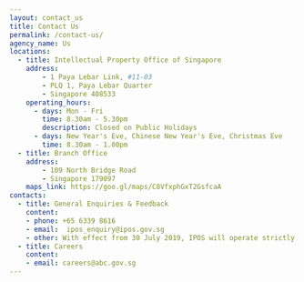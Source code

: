 ```yaml
---
layout: contact_us
title: Contact Us
permalink: /contact-us/
agency_name: Us
locations:
  - title: Intellectual Property Office of Singapore
    address:
        - 1 Paya Lebar Link, #11-03
        - PLQ 1, Paya Lebar Quarter 
        - Singapore 408533
    operating_hours:
      - days: Mon - Fri
        time: 8.30am - 5.30pm
        description: Closed on Public Holidays
      - days: New Year's Eve, Chinese New Year's Eve, Christmas Eve
        time: 8.30am - 1.00pm
  - title: Branch Office
    address:
        - 109 North Bridge Road
        - Singapore 179097
    maps_link: https://goo.gl/maps/C8VfxphGxT2GsfcaA
contacts:
  - title: General Enquiries & Feedback
    content:
    - phone: +65 6339 8616
    - email:  ipos_enquiry@ipos.gov.sg
    - other: With effect from 30 July 2019, IPOS will operate strictly on a by-appointment basis. Please <a href ="https://www.ipos.gov.sg/e-services/e-appointment/make-an-appointment">click here</a> to make an appointment.
  - title: Careers
    content:
    - email: careers@abc.gov.sg
---
```


